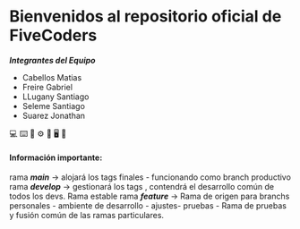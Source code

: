 # Bienvenidos al repositorio oficial de  **FiveCoders**

***Integrantes del Equipo***

- Cabellos Matias
- Freire Gabriel
- LLugany Santiago
- Seleme Santiago
- Suarez Jonathan


💻  ⌨️ 💾 ⚙️ 🎸 🖥️ 🧠


#### Información importante:  
rama ***main*** -> alojará los tags finales - funcionando como branch productivo
rama ***develop*** -> gestionará los tags , contendrá el desarrollo común de todos los devs. Rama estable 
rama ***feature*** ->  Rama de origen para branchs personales - ambiente de desarrollo - ajustes- pruebas - Rama de pruebas y fusión común de las ramas particulares. 

